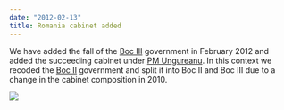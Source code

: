 ```yaml
---
date: "2012-02-13"
title: Romania cabinet added
---
```


We have added the fall of the [Boc III](http://dev.parlgov.org/data/rou/cabinet-party/2010-05-19/) government in February 2012 and added the succeeding cabinet under [PM Ungureanu](http://dev.parlgov.org/data/rou/cabinet-party/2012-02-09/). In this context we recoded the [Boc II](http://dev.parlgov.org/data/rou/cabinet-party/2009-12-23/) government and split it into Boc II and Boc III due to a change in the cabinet composition in 2010.

![](/images/parliament-scotland.jpg)
